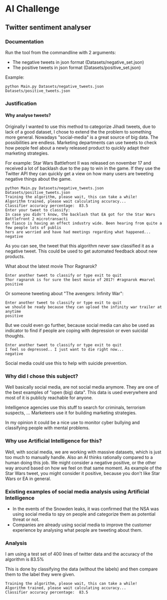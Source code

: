 # AI Challenge
## Twitter sentiment analyser
### Documentation

Run the tool from the commandline with 2 arguments:
- The negative tweets in json format (Datasets/negative_set.json)
- The positive tweets in json format (Datasets/positive_set.json)

Example:
```
python Main.py Datasets/negative_tweets.json Datasets/positive_tweets.json
```

### Justification

#### Why analyse tweets?

Originally I wanted to use this method to categorize Jihadi tweets, due to lack of a good dataset, I chose to extend the
the problem to something more general. Nowadays "social-media" is a great source of big data. The possibilities are endless.
Marketing departments can use tweets to check how people feel about a newly released product to quickly adapt their marketing
strategies. 

For example: Star Wars Battlefront II was released on november 17 and received a lot of backlash due to the
pay to win in the game. If they use the Twitter API they can quickly get a view on how many users are tweeting negative things about the game.

```
python Main.py Datasets/negative_tweets.json Datasets/positive_tweets.json
Training the algorithm, please wait, this can take a while!
Algorithm trained, please wait calculating accuracy...
Classifier accuracy percentage:  83.5
Enter your tweet to classify:
In case you didn't know, the backlash that EA got for the Star Wars Battlefront 2 microtransacti
on fiasco is having an effect industry wide. Been hearing from quite a few people lots of publis
hers are worried and have had meetings regarding what happened...
negative

```

As you can see, the tweet that this algorithm never saw classified it as a negative tweet. This could be used to get automated feedback
about new products. 

What about the latest movie Thor Ragnarok?

```
Enter another tweet to classify or type exit to quit
Thor ragnarok is for sure the best movie of 2017! #ragnarok #marvel
positive

```

Or someone tweeting about "The avengers: Infinity War":

```
Enter another tweet to classify or type exit to quit
we should be ready because they can upload the infinity war trailer at anytime
positive

```

But we could even go further, because social media can also be used as indicator to find if people are coping with depression
or even suicidal thoughts.

```
Enter another tweet to classify or type exit to quit
I feel so depressed.. I just want to die right now...
negative

```

Social media could use this to help with suicide prevention.

### Why did I chose this subject?

Well basically social media, are not social media anymore. They are one of the best examples of "open (big) data". This data is used everywhere and most of it is publicly reachable for anyone.

Intelligence agencies use this stuff to search for criminals, terrorism suspects, ...
Marketeers use it for building marketing strategies.

In my opinion it could be a nice use to monitor cyber bullying and classifying people with mental problems.

### Why use Artificial Intelligence for this?

Well, with social media, we are working with massive datasets, which is just too much to manually handle. Also an AI thinks rationally compared to a human doing this job.
We might consider a negative positive, or the other way around based on how we feel on that same moment. As example of the Star Wars tweet, you might consider it positive, because you don't like Star Wars or EA in general.

### Existing examples of social media analysis using Artificial Intelligence

- In the events of the Snowden leaks, it was confirmed that the NSA was using social media to spy on people and categorize them as potential threat or not.
- Companies are already using social media to improve the customer experience by analysing what people are tweeting about them.


### Analysis

I am using a test set of 400 lines of twitter data and the accuracy of the algorithm is 83.5%

This is done by classifying the data (without the labels) and then compare them to the label they were given.

```
Training the algorithm, please wait, this can take a while!
Algorithm trained, please wait calculating accuracy...
Classifier accuracy percentage:  83.5

```
